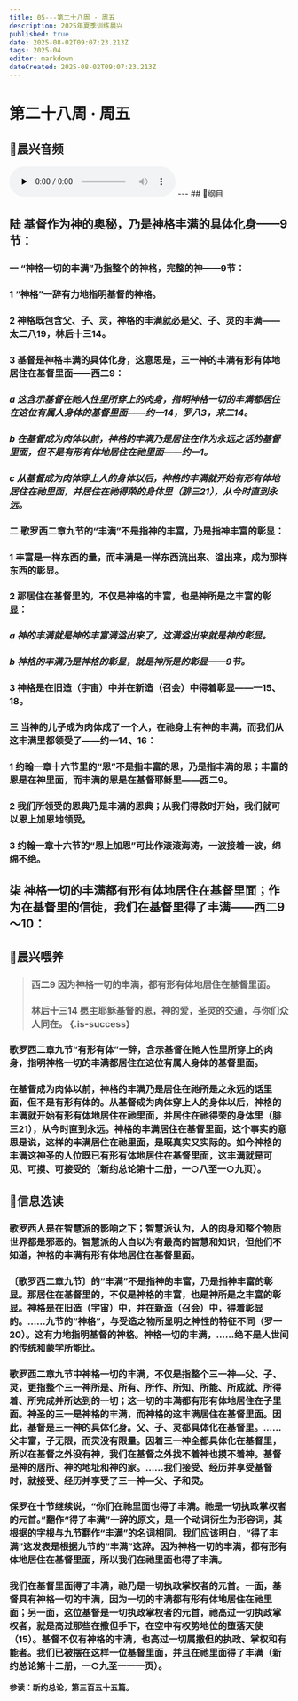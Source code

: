 ```yaml
---
title: 05---第二十八周 · 周五
description: 2025年夏季训练晨兴
published: true
date: 2025-08-02T09:07:23.213Z
tags: 2025-04
editor: markdown
dateCreated: 2025-08-02T09:07:23.213Z
---
```


# 第二十八周 · 周五
## 🎵晨兴音频
<audio id="audio" controls="" preload="none">
      <source id="mp3" src="/2025-04/week4/week28day5.mp3">
</audio>
---
## 📖纲目

## 陆    基督作为神的奥秘，乃是神格丰满的具体化身——9节：

### 一    “神格一切的丰满”乃指整个的神格，完整的神——9节：

### 1    “神格”一辞有力地指明基督的神格。

### 2    神格既包含父、子、灵，神格的丰满就必是父、子、灵的丰满——太二八19，林后十三14。

### 3    基督是神格丰满的具体化身，这意思是，三一神的丰满有形有体地居住在基督里面——西二9：

### *a    这含示基督在祂人性里所穿上的肉身，指明神格一切的丰满都居住在这位有属人身体的基督里面——约一14，罗八3，来二14。*

### *b    在基督成为肉体以前，神格的丰满乃是居住在作为永远之话的基督里面，但不是有形有体地居住在祂里面——约一1。*

### *c    从基督成为肉体穿上人的身体以后，神格的丰满就开始有形有体地居住在祂里面，并居住在祂得荣的身体里（腓三21），从今时直到永远。*

### 二    歌罗西二章九节的“丰满”不是指神的丰富，乃是指神丰富的彰显：

### 1    丰富是一样东西的量，而丰满是一样东西流出来、溢出来，成为那样东西的彰显。

### 2    那居住在基督里的，不仅是神格的丰富，也是神所是之丰富的彰显：

### *a    神的丰满就是神的丰富满溢出来了，这满溢出来就是神的彰显。*

### *b    神格的丰满乃是神格的彰显，就是神所是的彰显——9节。*

### 3    神格是在旧造（宇宙）中并在新造（召会）中得着彰显——一15、18。

### 三    当神的儿子成为肉体成了一个人，在祂身上有神的丰满，而我们从这丰满里都领受了——约一14、16：

### 1    约翰一章十六节里的“恩”不是指丰富的恩，乃是指丰满的恩；丰富的恩是在神里面，而丰满的恩是在基督耶稣里——西二9。

### 2    我们所领受的恩典乃是丰满的恩典；从我们得救时开始，我们就可以恩上加恩地领受。

### 3    约翰一章十六节的“恩上加恩”可比作滚滚海涛，一波接着一波，绵绵不绝。

## 柒    神格一切的丰满都有形有体地居住在基督里面；作为在基督里的信徒，我们在基督里得了丰满——西二9～10：

## 📖晨兴喂养

>### **西二9    因为神格一切的丰满，都有形有体地居住在基督里面。**
>
>### **林后十三14    愿主耶稣基督的恩，神的爱，圣灵的交通，与你们众人同在。** {.is-success}

### 歌罗西二章九节“有形有体”一辞，含示基督在祂人性里所穿上的肉身，指明神格一切的丰满都居住在这位有属人身体的基督里面。

### 在基督成为肉体以前，神格的丰满乃是居住在祂所是之永远的话里面，但不是有形有体的。从基督成为肉体穿上人的身体以后，神格的丰满就开始有形有体地居住在祂里面，并居住在祂得荣的身体里（腓三21），从今时直到永远。神格的丰满居住在基督里面，这个事实的意思是说，这样的丰满居住在祂里面，是既真实又实际的。如今神格的丰满这神圣的人位既已有形有体地居住在基督里面，这丰满就是可见、可摸、可接受的（新约总论第十二册，一○八至一○九页）。

## 📖信息选读

### 歌罗西人是在智慧派的影响之下；智慧派认为，人的肉身和整个物质世界都是邪恶的。智慧派的人自以为有最高的智慧和知识，但他们不知道，神格的丰满有形有体地居住在基督里面。

### 〔歌罗西二章九节〕的“丰满”不是指神的丰富，乃是指神丰富的彰显。那居住在基督里的，不仅是神格的丰富，也是神所是之丰富的彰显。神格是在旧造（宇宙）中，并在新造（召会）中，得着彰显的。……九节的“神格”，与受造之物所显明之神性的特征不同（罗一20）。这有力地指明基督的神格。神格一切的丰满，……绝不是人世间的传统和蒙学所能比。

### 歌罗西二章九节中神格一切的丰满，不仅是指整个三一神—父、子、灵，更指整个三一神所是、所有、所作、所知、所能、所成就、所得着、所完成并所达到的一切；这一切的丰满都有形有体地居住在子里面。神圣的三一是神格的丰满，而神格的这丰满居住在基督里面。因此，基督是三一神的具体化身。父、子、灵都具体化在基督里。……父丰富，子无限，而灵没有限量。因着三一神全都具体化在基督里，所以在基督之外没有神，我们在基督之外找不着神也摸不着神。基督是神的居所、神的地址和神的家。……我们接受、经历并享受基督时，就接受、经历并享受了三一神—父、子和灵。

### 保罗在十节继续说，“你们在祂里面也得了丰满。祂是一切执政掌权者的元首。”翻作“得了丰满”一辞的原文，是一个动词衍生为形容词，其根据的字根与九节翻作“丰满”的名词相同。我们应该明白，“得了丰满”这发表是根据九节的“丰满”这辞。因为神格一切的丰满，都有形有体地居住在基督里面，所以我们在祂里面也得了丰满。

### 我们在基督里面得了丰满，祂乃是一切执政掌权者的元首。一面，基督具有神格一切的丰满，因为一切的丰满都有形有体地居住在祂里面；另一面，这位基督是一切执政掌权者的元首，祂高过一切执政掌权者，就是高过那些在撒但手下，在空中有权势地位的堕落天使（15）。基督不仅有神格的丰满，也高过一切属撒但的执政、掌权和有能者。我们已被摆在这样一位基督里面，并且在祂里面得了丰满（新约总论第十二册，一○九至一一一页）。

**参读：新约总论，第三百五十五篇。**
<!-- Google tag (gtag.js) -->
<script async src="https://www.googletagmanager.com/gtag/js?id=G-1P8709Z16T"></script>
<script>
  window.dataLayer = window.dataLayer || [];
  function gtag(){dataLayer.push(arguments);}
  gtag('js', new Date());

  gtag('config', 'G-1P8709Z16T');
</script>
